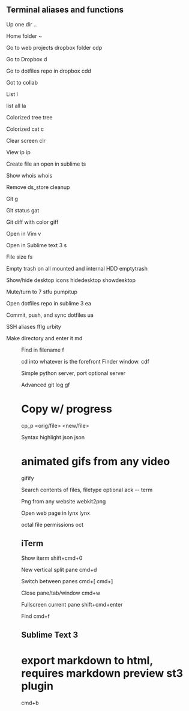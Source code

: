 ## Terminal aliases and functions

Up one dir
..

Home folder
~

Go to web projects dropbox folder
cdp

Go to Dropbox
d

Go to dotfiles repo in dropbox
cdd

Got to collab


List 
l

list all
la

Colorized tree
tree

Colorized cat
c <file>

Clear screen
clr

View ip
ip

Create file an open in sublime
ts <filename>

Show whois
whois <site>

Remove ds_store
cleanup

Git
g

Git status
gat

Git diff with color
giff

Open in Vim
v

Open in Sublime text 3
s

File size
fs <file>

Empty trash on all mounted and internal HDD
emptytrash

Show/hide desktop icons
hidedesktop
showdesktop

Mute/turn to 7
stfu
pumpitup

Open dotfiles repo in sublime 3
ea

Commit, push, and sync dotfiles
ua

SSH aliases
fflg
urbity

Make directory and enter it
md <dir>

Find in filename
f <term>

cd into whatever is the forefront Finder window.
cdf

Simple python server, port optional
server <port>

Advanced git log
gf

# Copy w/ progress
cp_p <orig/file> <new/file>

Syntax highlight json
json <file>

# animated gifs from any video
gifify <file>

Search contents of files, filetype optional
ack --<filetype> term

Png from any website
webkit2png <url>

Open web page in lynx
lynx <url>


octal file permissions
oct <file>




## iTerm

Show iterm
shift+cmd+0

New vertical split pane
cmd+d

Switch between panes
cmd+[
cmd+]

Close pane/tab/window
cmd+w

Fullscreen current pane
shift+cmd+enter

Find
cmd+f




## Sublime Text 3

# export markdown to html, requires markdown preview st3 plugin
cmd+b

